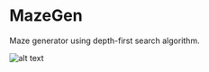 # MazeGen
Maze generator using depth-first search algorithm.


![alt text](https://github.com/Stilee/MazeGen/blob/master/src/maze.png)
